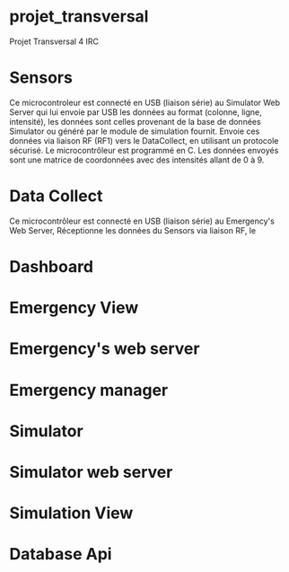 # projet_transversal
Projet Transversal 4 IRC

# Sensors
   Ce microcontroleur est connecté en USB (liaison série) au Simulator Web Server qui lui envoie par USB les données au format  (colonne, ligne, intensité), les données sont celles provenant de la base de données Simulator ou généré par le module de simulation fournit. Envoie ces données via liaison RF (RF1) vers le DataCollect, en utilisant un protocole sécurisé. Le microcontrôleur est programmé en C. Les données envoyés sont une matrice de coordonnées avec des intensités allant de 0 à 9.
# Data Collect
  Ce microcontrôleur est connecté en USB (liaison série) au Emergency's Web Server, 
  Réceptionne les données du Sensors via liaison RF, le
# Dashboard
# Emergency View
# Emergency's web server
# Emergency manager
# Simulator
# Simulator web server
# Simulation View
# Database Api
